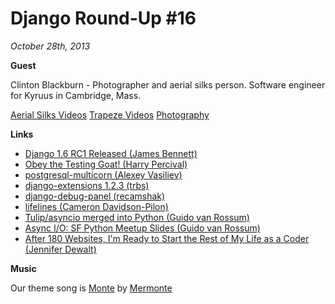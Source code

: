 # Django Round-Up #16

*October 28th, 2013*


**Guest**

Clinton Blackburn - Photographer and aerial silks person. Software engineer for Kyruus in Cambridge, Mass.

[Aerial Silks Videos](http://www.youtube.com/user/ccb621/videos?tag_id=UC4mgv3pm4Q9wctfrUiG2EAg.3.silks&sort=dd&shelf_index=5&view=46)
[Trapeze Videos](http://www.youtube.com/playlist?list=PLEBD5F3AAB84E258F)
[Photography](http://clintonblackburn.com/)

**Links**

* [Django 1.6 RC1 Released (James Bennett)](https://www.djangoproject.com/weblog/2013/oct/22/16c1/)
* [Obey the Testing Goat! (Harry Percival)](http://www.obeythetestinggoat.com/)
* [postgresql-multicorn (Alexey Vasiliev)](http://leopard.in.ua/2013/09/28/postgresql-multicorn/)
* [django-extensions 1.2.3 (trbs)](http://trbs.net/blog/2013/10/17/django-extensions-123/)
* [django-debug-panel (recamshak)](https://github.com/recamshak/django-debug-panel)
* [lifelines (Cameron Davidson-Pilon)](https://github.com/CamDavidsonPilon/lifelines)
* [Tulip/asyncio merged into Python (Guido van Rossum)](http://hg.python.org/cpython/rev/dafe78cd58c7)
* [Async I/O: SF Python Meetup Slides (Guido van Rossum)](https://www.dropbox.com/s/essjj4qmmtrhys4/SFMeetup2013.pdf)
* [After 180 Websites, I'm Ready to Start the Rest of My Life as a Coder (Jennifer Dewalt)](http://blog.jenniferdewalt.com/post/62998082815/after-180-websites-im-ready-to-start-the-rest-of-my)

**Music**

Our theme song is [Monte](http://freemusicarchive.org/music/Mermonte/Mermonte/Mermonte_-_Monte) by [Mermonte](http://mermonte.com/)
